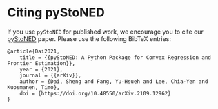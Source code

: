 # Citing pyStoNED

If you use `pyStoNED` for published work, we encourage you to cite our [pyStoNED](https://arxiv.org/abs/2109.12962) paper. Please use the following BibTeX entries:

```
@article{Dai2021,
    title = {{pyStoNED: A Python Package for Convex Regression and Frontier Estimation}},
    year = {2021},
    journal = {{arXiv}},
    author = {Dai, Sheng and Fang, Yu-Hsueh and Lee, Chia-Yen and Kuosmanen, Timo},
    doi = {https://doi.org/10.48550/arXiv.2109.12962}
}
```
